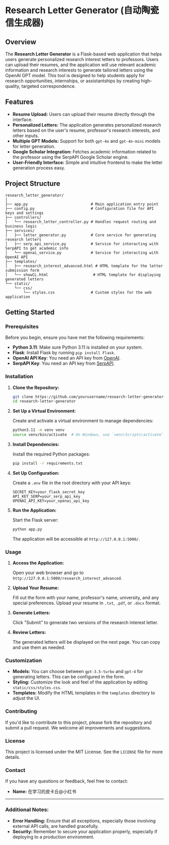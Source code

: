 # Research Letter Generator (自动陶瓷信生成器)

## Overview

The **Research Letter Generator** is a Flask-based web application that helps users generate personalized research interest letters to professors. Users can upload their resumes, and the application will use relevant academic information and research interests to generate tailored letters using the OpenAI GPT model. This tool is designed to help students apply for research opportunities, internships, or assistantships by creating high-quality, targeted correspondence.

## Features

- **Resume Upload:** Users can upload their resume directly through the interface.
- **Personalized Letters:** The application generates personalized research letters based on the user's resume, professor's research interests, and other inputs.
- **Multiple GPT Models:** Support for both `gpt-4o` and `gpt-4o-mini` models for letter generation.
- **Google Scholar Integration:** Fetches academic information related to the professor using the SerpAPI Google Scholar engine.
- **User-Friendly Interface:** Simple and intuitive frontend to make the letter generation process easy.

## Project Structure

```
research_letter_generator/
│
├── app.py                            # Main application entry point
├── config.py                         # Configuration file for API keys and settings
├── controllers/
│   └── research_letter_controller.py # Handles request routing and business logic
├── services/
│   ├── letter_generator.py           # Core service for generating research letters
│   ├── serp_api_service.py           # Service for interacting with SerpAPI to get academic info
│   └── openai_service.py             # Service for interacting with OpenAI API
├── templates/
│   ├── research_interest_advanced.html # HTML template for the letter submission form
│   └── showCL.html                    # HTML template for displaying generated letters
└── static/
    └── css/
        └── styles.css                # Custom styles for the web application
```

## Getting Started

### Prerequisites

Before you begin, ensure you have met the following requirements:

- **Python 3.11**: Make sure Python 3.11 is installed on your system.
- **Flask**: Install Flask by running `pip install Flask`.
- **OpenAI API Key**: You need an API key from [OpenAI](https://beta.openai.com/signup/).
- **SerpAPI Key**: You need an API key from [SerpAPI](https://serpapi.com/).

### Installation

1. **Clone the Repository:**

   ```bash
   git clone https://github.com/yourusername/research-letter-generator.git
   cd research-letter-generator
   ```

2. **Set Up a Virtual Environment:**

   Create and activate a virtual environment to manage dependencies:

   ```bash
   python3.11 -m venv venv
   source venv/bin/activate  # On Windows, use `venv\Scripts\activate`
   ```

3. **Install Dependencies:**

   Install the required Python packages:

   ```bash
   pip install -r requirements.txt
   ```

4. **Set Up Configuration:**

   Create a `.env` file in the root directory with your API keys:

   ```
   SECRET_KEY=your_flask_secret_key
   API_KEY_SERP=your_serp_api_key
   OPENAI_API_KEY=your_openai_api_key
   ```

5. **Run the Application:**

   Start the Flask server:

   ```bash
   python app.py
   ```

   The application will be accessible at `http://127.0.0.1:5000/`.

### Usage

1. **Access the Application:**

   Open your web browser and go to `http://127.0.0.1:5000/research_interest_advanced`.

2. **Upload Your Resume:**

   Fill out the form with your name, professor's name, university, and any special preferences. Upload your resume in `.txt`, `.pdf`, or `.docx` format.

3. **Generate Letters:**

   Click "Submit" to generate two versions of the research interest letter.

4. **Review Letters:**

   The generated letters will be displayed on the next page. You can copy and use them as needed.

### Customization

- **Models:** You can choose between `gpt-3.5-turbo` and `gpt-4` for generating letters. This can be configured in the form.
- **Styling:** Customize the look and feel of the application by editing `static/css/styles.css`.
- **Templates:** Modify the HTML templates in the `templates` directory to adjust the UI.

### Contributing

If you'd like to contribute to this project, please fork the repository and submit a pull request. We welcome all improvements and suggestions.

### License

This project is licensed under the MIT License. See the `LICENSE` file for more details.

### Contact

If you have any questions or feedback, feel free to contact:

- **Name:** 在学习的皮卡丘@小红书

---

### Additional Notes:

- **Error Handling:** Ensure that all exceptions, especially those involving external API calls, are handled gracefully.
- **Security:** Remember to secure your application properly, especially if deploying to a production environment.
